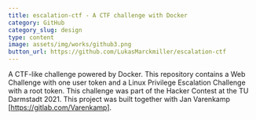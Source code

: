 ```yaml
---
title: escalation-ctf - A CTF challenge with Docker
category: GitHub
category_slug: design
type: content
image: assets/img/works/github3.png
button_url: https://github.com/LukasMarckmiller/escalation-ctf
---
```


A CTF-like challenge powered by Docker.
This repository contains a Web Challenge with one user token and a Linux Privilege Escalation Challenge with a root token.
This challenge was part of the Hacker Contest at the TU Darmstadt 2021.
This project was built together with Jan Varenkamp [https://gitlab.com/Varenkamp]. 